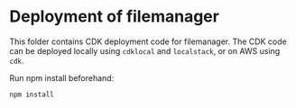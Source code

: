 # Deployment of filemanager

This folder contains CDK deployment code for filemanager. The CDK code can be deployed locally using
`cdklocal` and `localstack`, or on AWS using `cdk`.

Run npm install beforehand:

```sh
npm install
```
